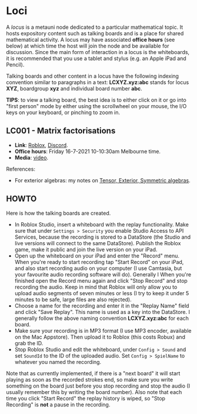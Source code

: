 # Loci

A _locus_ is a metauni node dedicated to a particular mathematical topic. It hosts expository content such as talking boards and is a place for shared mathematical activity. A locus may have associated **office hours** (see below) at which time the host will join the node and be available for discussion. Since the main form of interaction in a locus is the whiteboards, it is recommended that you use a tablet and stylus (e.g. an Apple iPad and Pencil).

Talking boards and other content in a locus have the following indexing convention similar to paragraphs in a text: **LCXYZ.xyz:abc** stands for locus **XYZ**, boardgroup **xyz** and individual board number **abc**.

**TIPS**: to view a talking board, the best idea is to either click on it or go into "first person" mode by either using the scrollwheel on your mouse, the I/O keys on your keyboard, or pinching to zoom in.

## LC001 - Matrix factorisations

* **Link**: [Roblox](https://www.roblox.com/games/6461013759/metauni-Replays), [Discord](https://discord.gg/9yBaAxPSK8).
* **Office hours**: Friday 16-7-2021 10-10:30am Melbourne time.
* **Media**: [video](https://youtu.be/39d4g1ERDpw).

References:

* For exterior algebras: my notes on [Tensor, Exterior, Symmetric algebras](http://therisingsea.org/notes/TensorExteriorSymmetric.pdf).

## HOWTO

Here is how the talking boards are created.

* In Roblox Studio, insert a whiteboard with the replay functionality. Make sure that under `Settings > Security` you enable Studio Access to API Services, because the recording is stored to a DataStore (the Studio and live versions will connect to the same DataStore). Publish the Roblox game, make it public and join the live version on your iPad.
* Open up the whiteboard on your iPad and enter the "Record" menu. When you're ready to start recording tap "Start Record" on your iPad, and also start recording audio on your computer (I use Camtasia, but your favourite audio recording software will do). Generally I  When you're finished open the Record menu again and click "Stop Record" and stop recording the audio. Keep in mind that Roblox will only allow you to upload audio segments of seven minutes or less (I try to keep it under 5 minutes to be safe, large files are also rejected).
* Choose a name for the recording and enter it in the "Replay Name" field and click "Save Replay". This name is used as a key into the DataStore. I generally follow the above naming convention **LCXYZ.xyz:abc** for each board.
* Make sure your recording is in MP3 format (I use MP3 encoder, available on the Mac Appstore). Then upload it to Roblox (this costs Robux) and grab the ID.
* Stop Roblox Studio and edit the whiteboard, under `Config > Sound` and set `SoundId` to the ID of the uploaded audio. Set `Config > SpielName` to whatever you named the recording.

Note that as currently implemented, if there is a "next board" it will start playing as soon as the recorded strokes end, so make sure you write something on the board just before you stop recording and stop the audio (I usually remember this by writing the board number). Also note that each time you click "Start Record" the replay history is wiped, so "Stop Recording" is **not** a pause in the recording.
